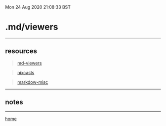 Mon 24 Aug 2020 21:08:33 BST

# .md/viewers

___

## resources

> [md-viewers](https://unix.stackexchange.com/questions/4140/markdown-viewer)

> [nixcasts](https://www.youtube.com/watch?v=nBHBwOns5bE)

> [markdow-misc](/home/pi/Documents/notesystem/markdown-misc.md)



___

## notes

___

[home](/home/pi/Documents/notesystem/home.md)


